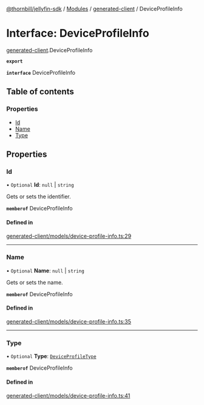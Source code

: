 [@thornbill/jellyfin-sdk](../README.md) / [Modules](../modules.md) / [generated-client](../modules/generated_client.md) / DeviceProfileInfo

# Interface: DeviceProfileInfo

[generated-client](../modules/generated_client.md).DeviceProfileInfo

**`export`**

**`interface`** DeviceProfileInfo

## Table of contents

### Properties

- [Id](generated_client.DeviceProfileInfo.md#id)
- [Name](generated_client.DeviceProfileInfo.md#name)
- [Type](generated_client.DeviceProfileInfo.md#type)

## Properties

### Id

• `Optional` **Id**: ``null`` \| `string`

Gets or sets the identifier.

**`memberof`** DeviceProfileInfo

#### Defined in

[generated-client/models/device-profile-info.ts:29](https://github.com/jellyfin/jellyfin-sdk-typescript/blob/7402732/src/generated-client/models/device-profile-info.ts#L29)

___

### Name

• `Optional` **Name**: ``null`` \| `string`

Gets or sets the name.

**`memberof`** DeviceProfileInfo

#### Defined in

[generated-client/models/device-profile-info.ts:35](https://github.com/jellyfin/jellyfin-sdk-typescript/blob/7402732/src/generated-client/models/device-profile-info.ts#L35)

___

### Type

• `Optional` **Type**: [`DeviceProfileType`](../enums/generated_client.DeviceProfileType.md)

**`memberof`** DeviceProfileInfo

#### Defined in

[generated-client/models/device-profile-info.ts:41](https://github.com/jellyfin/jellyfin-sdk-typescript/blob/7402732/src/generated-client/models/device-profile-info.ts#L41)
